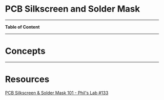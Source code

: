 # PCB Silkscreen and Solder Mask

---

**Table of Content**

---

# Concepts

---

# Resources

[PCB Silkscreen & Solder Mask 101 - Phil's Lab #133](https://youtu.be/f1jH4roZfgE?si=nlhfm9S_AEg6WYPV)